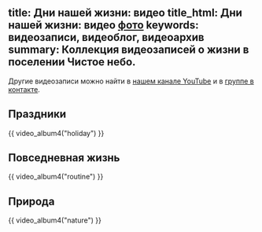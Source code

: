 title: Дни нашей жизни: видео
title_html: Дни нашей жизни: видео <a href="/photo/">фото</a>
keywords: видеозаписи, видеоблог, видеоархив
summary: Коллекция видеозаписей о жизни в поселении Чистое небо.
---
Другие видеозаписи можно найти в <a href="http://www.youtube.com/playlist?list=PLfDecGsh5NOIXX0GhjfX5CRRmMbAGkyWI">нашем канале YouTube</a> и в <a href="https://vk.com/videos-15652837">группе в контакте</a>.

## Праздники

{{ video_album4("holiday") }}


## Повседневная жизнь

{{ video_album4("routine") }}


## Природа

{{ video_album4("nature") }}
